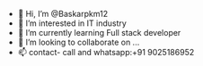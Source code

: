 - 👋 Hi, I’m @Baskarpkm12
- 👀 I’m interested in IT industry 
- 🌱 I’m currently learning Full stack developer 
- 💞️ I’m looking to collaborate on ...
- 📫 contact- call and whatsapp:+91 9025186952

<!---
Baskarpkm12/Baskarpkm12 is a ✨ special ✨ repository because its `README.md` (this file) appears on your GitHub profile.
You can click the Preview link to take a look at your changes.
--->
